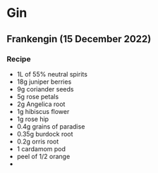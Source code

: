 # Gin

## Frankengin (15 December 2022)

### Recipe

  - 1L of 55% neutral spirits
  - 18g juniper berries
  - 9g coriander seeds
  - 5g rose petals
  - 2g Angelica root
  - 1g hibiscus flower
  - 1g rose hip
  - 0.4g grains of paradise
  - 0.35g burdock root
  - 0.2g orris root
  - 1 cardamom pod
  - peel of 1/2 orange
  - 